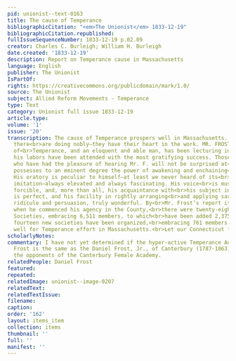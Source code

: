 ```yaml
---
pid: unionist--text-0163
title: The cause of Temperance
bibliographicCitation: "<em>The Unionist</em> 1833-12-19"
bibliographicCitation.republished: 
fullIssueSequenceNumber: 1833-12-19 p.02.09
creator: Charles C. Burleigh; William H. Burleigh
date.created: '1833-12-19'
description: Report on Temperance cause in Massachusetts
language: English
publisher: The Unionist
IsPartOf: 
rights: https://creativecommons.org/publicdomain/mark/1.0/
source: The Unionist
subject: Allied Reform Movements - Temperance
type: Text
category: Unionist full issue 1833-12-19
article.type: 
volume: '1'
issue: '20'
transcription: The cause of Temperance prospers well in Massachusetts. Our good friends
  there<br>are doing nobly—they have their heart in the work. MR. FROST, the Apostle
  of<br>Temperance, and an eloquent and able man, has been lecturing in Norfolk County,<br>and
  his labors have been attended with the most gratifying success. Those of our<br>friends
  who have had the pleasure of hearing Mr. F. will not be surprised at<br>this. He
  possesses to an eminent degree the power of awakening and enchaining<br>the attention.
  His oratory is peculiar to himself—at least we never heard of its<br>model or successful
  imitation—always elevated and always fascinating. His voice<br>is musical—his gesticulation
  forcible, and, more than all, his acquaintance with<br>his subject in all its bearing
  is perfect, and his facility in rightly arranging<br>and applying sarcasm and argument,
  ridicule and persuasion, truly wonderful. By<br>Mr. Frost’s report it appears that
  when he commenced his agency in the County,<br>there were twenty-eight Temperance
  Societies, embracing 6,511 members, to which<br>have been added 2,375 others, and
  fourteen new societies have been organized,<br>embracing 761 members. This tells
  well for Temperance effort in Massachusetts.<br>Let our Connecticut friends do likewise.<br>
scholarlyNotes: 
commentary: I have not yet determined if the hyper-active Temperance Advocate Daniel
  Frost is the same as the Daniel Frost, Jr., of Canterbury (1787-1863), who was among
  the opponents of the Canterbury Female Academy.
relatedPeople: Daniel Frost
featured: 
repeated: 
relatedImage: unionist--image-0207
relatedText: 
relatedTextIssue: 
filename: 
caption: 
order: '162'
layout: items_item
collection: items
thumbnail: ''
full: ''
manifest: ''
---
```

